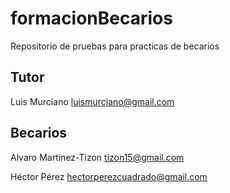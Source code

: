 # formacionBecarios
Repositorio de pruebas para practicas de becarios

## Tutor

Luis Murciano luismurciano@gmail.com

## Becarios

Alvaro Martinez-Tizon tizon15@gmail.com







Héctor Pérez hectorperezcuadrado@gmail.com